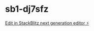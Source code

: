# sb1-dj7sfz

[Edit in StackBlitz next generation editor ⚡️](https://stackblitz.com/~/github.com/regisakotomey/sb1-dj7sfz)